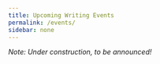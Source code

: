 ```yaml
---
title: Upcoming Writing Events
permalink: /events/
sidebar: none
---
```


*Note: Under construction, to be announced!*

<div data-tockify-component="calendar" data-tockify-calendar="creative.writing.club.calendar"></div>
<script data-cfasync="false" data-tockify-script="embed" src="https://public.tockify.com/browser/embed.js"></script>
